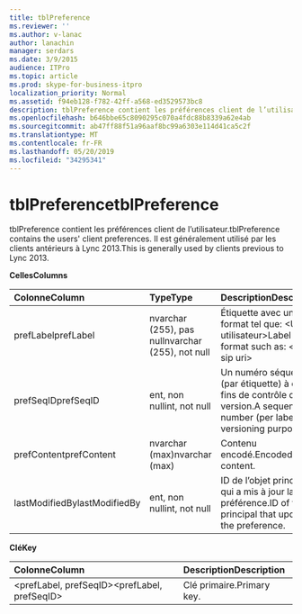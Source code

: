 ```yaml
---
title: tblPreference
ms.reviewer: ''
ms.author: v-lanac
author: lanachin
manager: serdars
ms.date: 3/9/2015
audience: ITPro
ms.topic: article
ms.prod: skype-for-business-itpro
localization_priority: Normal
ms.assetid: f94eb128-f782-42ff-a568-ed3529573bc8
description: tblPreference contient les préférences client de l’utilisateur. Il est généralement utilisé par les clients antérieurs à Lync 2013.
ms.openlocfilehash: b646bbe65c8090295c070a4fdc88b8339a62e4ab
ms.sourcegitcommit: ab47ff88f51a96aaf8bc99a6303e114d41ca5c2f
ms.translationtype: MT
ms.contentlocale: fr-FR
ms.lasthandoff: 05/20/2019
ms.locfileid: "34295341"
---
```

# <a name="tblpreference"></a><span data-ttu-id="16910-104">tblPreference</span><span class="sxs-lookup"><span data-stu-id="16910-104">tblPreference</span></span>

<span data-ttu-id="16910-105">tblPreference contient les préférences client de l’utilisateur.</span><span class="sxs-lookup"><span data-stu-id="16910-105">tblPreference contains the users' client preferences.</span></span> <span data-ttu-id="16910-106">Il est généralement utilisé par les clients antérieurs à Lync 2013.</span><span class="sxs-lookup"><span data-stu-id="16910-106">This is generally used by clients previous to Lync 2013.</span></span>

<span data-ttu-id="16910-107">**Celles**</span><span class="sxs-lookup"><span data-stu-id="16910-107">**Columns**</span></span>


| <span data-ttu-id="16910-108">**Colonne**</span><span class="sxs-lookup"><span data-stu-id="16910-108">**Column**</span></span>            | <span data-ttu-id="16910-109">**Type**</span><span class="sxs-lookup"><span data-stu-id="16910-109">**Type**</span></span>                        | <span data-ttu-id="16910-110">**Description**</span><span class="sxs-lookup"><span data-stu-id="16910-110">**Description**</span></span>                                                 |
|:----------------------|:--------------------------------|:----------------------------------------------------------------|
| <span data-ttu-id="16910-111">prefLabel</span><span class="sxs-lookup"><span data-stu-id="16910-111">prefLabel</span></span>  <br/>      | <span data-ttu-id="16910-112">nvarchar (255), pas null</span><span class="sxs-lookup"><span data-stu-id="16910-112">nvarchar (255), not null</span></span>  <br/> | <span data-ttu-id="16910-113">Étiquette avec un format tel que: \<URI SIP utilisateur\></span><span class="sxs-lookup"><span data-stu-id="16910-113">Label with a format such as: \<user sip uri\></span></span>                   |
| <span data-ttu-id="16910-114">prefSeqID</span><span class="sxs-lookup"><span data-stu-id="16910-114">prefSeqID</span></span>  <br/>      | <span data-ttu-id="16910-115">ent, non null</span><span class="sxs-lookup"><span data-stu-id="16910-115">int, not null</span></span>  <br/>            | <span data-ttu-id="16910-116">Un numéro séquentiel (par étiquette) à des fins de contrôle de version.</span><span class="sxs-lookup"><span data-stu-id="16910-116">A sequential number (per label) for versioning purposes.</span></span>  <br/> |
| <span data-ttu-id="16910-117">prefContent</span><span class="sxs-lookup"><span data-stu-id="16910-117">prefContent</span></span>  <br/>    | <span data-ttu-id="16910-118">nvarchar (max)</span><span class="sxs-lookup"><span data-stu-id="16910-118">nvarchar (max)</span></span>  <br/>           | <span data-ttu-id="16910-119">Contenu encodé.</span><span class="sxs-lookup"><span data-stu-id="16910-119">Encoded content.</span></span>  <br/>                                         |
| <span data-ttu-id="16910-120">lastModifiedBy</span><span class="sxs-lookup"><span data-stu-id="16910-120">lastModifiedBy</span></span>  <br/> | <span data-ttu-id="16910-121">ent, non null</span><span class="sxs-lookup"><span data-stu-id="16910-121">int, not null</span></span>  <br/>            | <span data-ttu-id="16910-122">ID de l’objet principal qui a mis à jour la préférence.</span><span class="sxs-lookup"><span data-stu-id="16910-122">ID of the principal that updated the preference.</span></span>  <br/>         |

<span data-ttu-id="16910-123">**Clé**</span><span class="sxs-lookup"><span data-stu-id="16910-123">**Key**</span></span>

|<span data-ttu-id="16910-124">**Colonne**</span><span class="sxs-lookup"><span data-stu-id="16910-124">**Column**</span></span>|<span data-ttu-id="16910-125">**Description**</span><span class="sxs-lookup"><span data-stu-id="16910-125">**Description**</span></span>|
|:-----|:-----|
|<span data-ttu-id="16910-126">\<prefLabel, prefSeqID\></span><span class="sxs-lookup"><span data-stu-id="16910-126">\<prefLabel, prefSeqID\></span></span>  <br/> |<span data-ttu-id="16910-127">Clé primaire.</span><span class="sxs-lookup"><span data-stu-id="16910-127">Primary key.</span></span>  <br/> |


